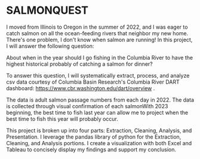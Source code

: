 # SALMONQUEST


I moved from Illinois to Oregon in the summer of 2022, and I was eager to catch salmon on all the ocean-feeding rivers that neighbor my new home. There's one problem, I don't know when salmon are running! In this project, I will answer the following question: 

About when in the year should I go fishing in the Columbia River to have the highest historical probably of catching a salmon for dinner?

To answer this question, I will systematically extract, process, and analyze csv data courtesy of Columbia Basin Research's Columbia River DART dashboard: https://www.cbr.washington.edu/dart/overview .

The data is adult salmon passage numbers from each day in 2022. The data is collected through visual confirmation of each salmonWith 2023 beginning, the best time to fish last year can allow me to project when the best time to fish this year will probably occur.

This project is broken up into four parts: Extraction, Cleaning, Analysis, and Presentation. I leverage the pandas library of python for the Extraction, Cleaning, and Analysis portions. I create a visualization with both Excel and Tableau to concisely display my findings and support my conclusion.
